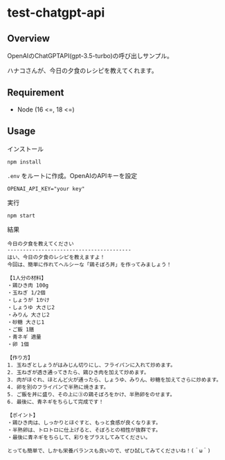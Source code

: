 # test-chatgpt-api

## Overview

OpenAIのChatGPTAPI(gpt-3.5-turbo)の呼び出しサンプル。

ハナコさんが、今日の夕食のレシピを教えてくれます。

## Requirement

- Node (16 <=, 18 <=)

## Usage

インストール

```shell
npm install
```

`.env` をルートに作成。OpenAIのAPIキーを設定

```shell
OPENAI_API_KEY="your key"
```

実行

```shell
npm start
```

結果

```shell
今日の夕食を教えてください
----------------------------------------
はい、今日の夕食のレシピを教えますよ！
今回は、簡単に作れてヘルシーな「鶏そぼろ丼」を作ってみましょう！

【1人分の材料】
・鶏ひき肉 100g
・玉ねぎ 1/2個
・しょうが 1かけ
・しょうゆ 大さじ2
・みりん 大さじ2
・砂糖 大さじ1
・ご飯 1膳
・青ネギ 適量
・卵 1個

【作り方】
1. 玉ねぎとしょうがはみじん切りにし、フライパンに入れて炒めます。
2. 玉ねぎが透き通ってきたら、鶏ひき肉を加えて炒めます。
3. 肉がほぐれ、ほとんど火が通ったら、しょうゆ、みりん、砂糖を加えてさらに炒めます。
4. 卵を別のフライパンで半熟に焼きます。
5. ご飯を丼に盛り、その上に③の鶏そぼろをかけ、半熟卵をのせます。
6. 最後に、青ネギをちらして完成です！

【ポイント】
・鶏ひき肉は、しっかりとほぐすと、もっと食感が良くなります。
・半熟卵は、トロトロに仕上げると、そぼろとの相性が抜群です。
・最後に青ネギをちらして、彩りをプラスしてみてください。

とっても簡単で、しかも栄養バランスも良いので、ぜひ試してみてくださいね！(＾ω＾)
```
